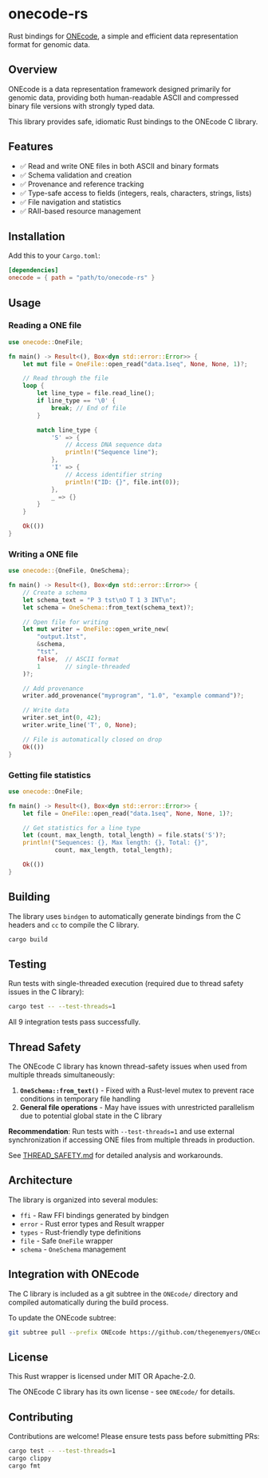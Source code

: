 # onecode-rs

Rust bindings for [ONEcode](https://github.com/thegenemyers/ONEcode), a simple and efficient data representation format for genomic data.

## Overview

ONEcode is a data representation framework designed primarily for genomic data, providing both human-readable ASCII and compressed binary file versions with strongly typed data.

This library provides safe, idiomatic Rust bindings to the ONEcode C library.

## Features

- ✅ Read and write ONE files in both ASCII and binary formats
- ✅ Schema validation and creation
- ✅ Provenance and reference tracking
- ✅ Type-safe access to fields (integers, reals, characters, strings, lists)
- ✅ File navigation and statistics
- ✅ RAII-based resource management

## Installation

Add this to your `Cargo.toml`:

```toml
[dependencies]
onecode = { path = "path/to/onecode-rs" }
```

## Usage

### Reading a ONE file

```rust
use onecode::OneFile;

fn main() -> Result<(), Box<dyn std::error::Error>> {
    let mut file = OneFile::open_read("data.1seq", None, None, 1)?;

    // Read through the file
    loop {
        let line_type = file.read_line();
        if line_type == '\0' {
            break; // End of file
        }

        match line_type {
            'S' => {
                // Access DNA sequence data
                println!("Sequence line");
            },
            'I' => {
                // Access identifier string
                println!("ID: {}", file.int(0));
            },
            _ => {}
        }
    }

    Ok(())
}
```

### Writing a ONE file

```rust
use onecode::{OneFile, OneSchema};

fn main() -> Result<(), Box<dyn std::error::Error>> {
    // Create a schema
    let schema_text = "P 3 tst\nO T 1 3 INT\n";
    let schema = OneSchema::from_text(schema_text)?;

    // Open file for writing
    let mut writer = OneFile::open_write_new(
        "output.1tst",
        &schema,
        "tst",
        false,  // ASCII format
        1       // single-threaded
    )?;

    // Add provenance
    writer.add_provenance("myprogram", "1.0", "example command")?;

    // Write data
    writer.set_int(0, 42);
    writer.write_line('T', 0, None);

    // File is automatically closed on drop
    Ok(())
}
```

### Getting file statistics

```rust
use onecode::OneFile;

fn main() -> Result<(), Box<dyn std::error::Error>> {
    let file = OneFile::open_read("data.1seq", None, None, 1)?;

    // Get statistics for a line type
    let (count, max_length, total_length) = file.stats('S')?;
    println!("Sequences: {}, Max length: {}, Total: {}",
             count, max_length, total_length);

    Ok(())
}
```

## Building

The library uses `bindgen` to automatically generate bindings from the C headers and `cc` to compile the C library.

```bash
cargo build
```

## Testing

Run tests with single-threaded execution (required due to thread safety issues in the C library):

```bash
cargo test -- --test-threads=1
```

All 9 integration tests pass successfully.

## Thread Safety

The ONEcode C library has known thread-safety issues when used from multiple threads simultaneously:

1. **`OneSchema::from_text()`** - Fixed with a Rust-level mutex to prevent race conditions in temporary file handling
2. **General file operations** - May have issues with unrestricted parallelism due to potential global state in the C library

**Recommendation**: Run tests with `--test-threads=1` and use external synchronization if accessing ONE files from multiple threads in production.

See [THREAD_SAFETY.md](THREAD_SAFETY.md) for detailed analysis and workarounds.

## Architecture

The library is organized into several modules:

- `ffi` - Raw FFI bindings generated by bindgen
- `error` - Rust error types and Result wrapper
- `types` - Rust-friendly type definitions
- `file` - Safe `OneFile` wrapper
- `schema` - `OneSchema` management

## Integration with ONEcode

The C library is included as a git subtree in the `ONEcode/` directory and compiled automatically during the build process.

To update the ONEcode subtree:

```bash
git subtree pull --prefix ONEcode https://github.com/thegenemyers/ONEcode.git main --squash
```

## License

This Rust wrapper is licensed under MIT OR Apache-2.0.

The ONEcode C library has its own license - see `ONEcode/` for details.

## Contributing

Contributions are welcome! Please ensure tests pass before submitting PRs:

```bash
cargo test -- --test-threads=1
cargo clippy
cargo fmt
```
